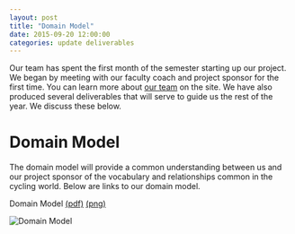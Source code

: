 ```yaml
---
layout: post
title: "Domain Model"
date: 2015-09-20 12:00:00
categories: update deliverables
---
```


Our team has spent the first month of the semester starting up our project. We
began by meeting with our faculty coach and project sponsor for the first time.
You can learn more about [our team]({{site.baseurl}}/team) on the site.
We have also produced several deliverables that will serve to guide us the
rest of the year. We discuss these below.

# Domain Model

The domain model will provide a common understanding between us and our
project sponsor of the vocabulary and relationships common in the cycling
world. Below are links to our domain model.

Domain Model [(pdf)]({{site.baseurl}}/files/domain_model.pdf)
[(png)]({{site.baseurl}}/files/domain_model.png)

![Domain Model]({{site.baseurl}}/files/domain_model.png)
